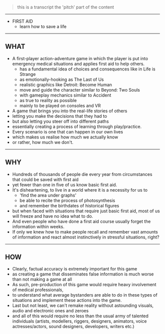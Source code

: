 > this is a transcript the 'pitch' part of the content

---
* FIRST AID
  * learn how to save a life
---
## WHAT
* A first-player action-adventure game in which the player is put into emergency medical situations and applies first aid to help others.
  * has a fundamental idea of choices and consequences like in Life is Strange
  * as emotionally-hooking as The Last of Us
  * realistic graphics like Detroit: Become Human
  * move and guide the character similar to Beyond: Two Souls
  * with gameplay mechanics similar to Accident
  * as true to reality as possible
  * mainly to be played on consoles and VR
* A game that brings you into the real-life stories of others
* letting you make the decisions that they had to
* but also letting you steer off into different paths
* essentially creating a process of learning through play/practice.
* Every scenario is one that can happen in our own lives
* which makes us realise how much we actually know
* or rather, how much we don't.
---
## WHY
* Hundreds of thousands of people die every year from circumstances that could be saved with first aid
* yet fewer than one in five of us know basic first aid.
* It's disheartening, to live in a world where it is a necessity for us to
  * 'find the area under graphs'
  * be able to recite the process of photosynthesis
  * and remember the birthdates of historical figures
* but when faced with situations that require just basic first aid, most of us will freeze and have no idea what to do.
* And even people who have done a first aid course usually forget the information within weeks.
* If only we knew how to make people recall and remember vast amounts of information and react almost instinctively in stressful situations, right?
---
## HOW
* Clearly, factual accuracy is extremely important for this game
* as creating a game that disseminates false information is much worse than not making a game at all
* As such, pre-production of this game would require heavy involvement of medical professionals,
* to understand what average bystanders are able to do in these types of situations and implement these actions into the game.
* Last but not least, we can't remake reality without astounding visuals, audio and electronic ones and zeroes
* and all of this would require no less than the usual army of talented individuals (artists, modellers, riggers, designers, animators, voice actresses/actors, sound designers, developers, writers etc.)

